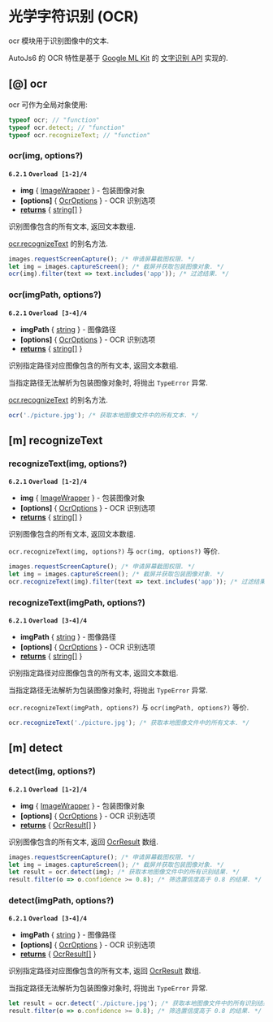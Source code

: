 # 光学字符识别 (OCR)

ocr 模块用于识别图像中的文本.

AutoJs6 的 OCR 特性是基于 [Google ML Kit](https://developers.google.com/ml-kit?hl=zh-cn) 的 [文字识别 API](https://developers.google.com/ml-kit/vision/text-recognition/android?hl=zh-cn) 实现的.

## [@] ocr

ocr 可作为全局对象使用:

```js
typeof ocr; // "function"
typeof ocr.detect; // "function"
typeof ocr.recognizeText; // "function"
```

### ocr(img, options?)

**`6.2.1`** **`Overload [1-2]/4`**

- **img** { [ImageWrapper](imageWrapper) } - 包装图像对象
- **[options]** { [OcrOptions](dataTypes#ocroptions) } - OCR 识别选项
- <ins>**returns**</ins> { [string](dataTypes#string)[[]](dataTypes#array) }

识别图像包含的所有文本, 返回文本数组.

[ocr.recognizeText](#m-recognizetext) 的别名方法.

```js
images.requestScreenCapture(); /* 申请屏幕截图权限. */
let img = images.captureScreen(); /* 截屏并获取包装图像对象. */
ocr(img).filter(text => text.includes('app')); /* 过滤结果. */
```

### ocr(imgPath, options?)

**`6.2.1`** **`Overload [3-4]/4`**

- **imgPath** { [string](dataTypes#string) } - 图像路径
- **[options]** { [OcrOptions](dataTypes#ocroptions) } - OCR 识别选项
- <ins>**returns**</ins> { [string](dataTypes#string)[[]](dataTypes#array) }

识别指定路径对应图像包含的所有文本, 返回文本数组.

当指定路径无法解析为包装图像对象时, 将抛出 `TypeError` 异常.

[ocr.recognizeText](#m-recognizetext) 的别名方法.

```js
ocr('./picture.jpg'); /* 获取本地图像文件中的所有文本. */
```

## [m] recognizeText

### recognizeText(img, options?)

**`6.2.1`** **`Overload [1-2]/4`**

- **img** { [ImageWrapper](imageWrapper) } - 包装图像对象
- **[options]** { [OcrOptions](dataTypes#ocroptions) } - OCR 识别选项
- <ins>**returns**</ins> { [string](dataTypes#string)[[]](dataTypes#array) }

识别图像包含的所有文本, 返回文本数组.

`ocr.recognizeText(img, options?)` 与 `ocr(img, options?)` 等价.

```js
images.requestScreenCapture(); /* 申请屏幕截图权限. */
let img = images.captureScreen(); /* 截屏并获取包装图像对象. */
ocr.recognizeText(img).filter(text => text.includes('app')); /* 过滤结果. */
```

### recognizeText(imgPath, options?)

**`6.2.1`** **`Overload [3-4]/4`**

- **imgPath** { [string](dataTypes#string) } - 图像路径
- **[options]** { [OcrOptions](dataTypes#ocroptions) } - OCR 识别选项
- <ins>**returns**</ins> { [string](dataTypes#string)[[]](dataTypes#array) }

识别指定路径对应图像包含的所有文本, 返回文本数组.

当指定路径无法解析为包装图像对象时, 将抛出 `TypeError` 异常.

`ocr.recognizeText(imgPath, options?)` 与 `ocr(imgPath, options?)` 等价.

```js
ocr.recognizeText('./picture.jpg'); /* 获取本地图像文件中的所有文本. */
```

## [m] detect

### detect(img, options?)

**`6.2.1`** **`Overload [1-2]/4`**

- **img** { [ImageWrapper](imageWrapper) } - 包装图像对象
- **[options]** { [OcrOptions](dataTypes#ocroptions) } - OCR 识别选项
- <ins>**returns**</ins> { [OcrResult](dataTypes#ocrresult)[[]](dataTypes#array) }

识别图像包含的所有文本, 返回 [OcrResult](dataTypes#ocrresult) 数组.

```js
images.requestScreenCapture(); /* 申请屏幕截图权限. */
let img = images.captureScreen(); /* 截屏并获取包装图像对象. */
let result = ocr.detect(img); /* 获取本地图像文件中的所有识别结果. */
result.filter(o => o.confidence >= 0.8); /* 筛选置信度高于 0.8 的结果. */
```

### detect(imgPath, options?)

**`6.2.1`** **`Overload [3-4]/4`**

- **imgPath** { [string](dataTypes#string) } - 图像路径
- **[options]** { [OcrOptions](dataTypes#ocroptions) } - OCR 识别选项
- <ins>**returns**</ins> { [OcrResult](dataTypes#ocrresult)[[]](dataTypes#array) }

识别指定路径对应图像包含的所有文本, 返回 [OcrResult](dataTypes#ocrresult) 数组.

当指定路径无法解析为包装图像对象时, 将抛出 `TypeError` 异常.

```js
let result = ocr.detect('./picture.jpg'); /* 获取本地图像文件中的所有识别结果. */
result.filter(o => o.confidence >= 0.8); /* 筛选置信度高于 0.8 的结果. */
```